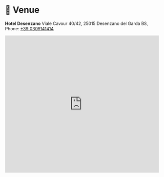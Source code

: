 📍 Venue
==============

**Hotel Desenzano** Viale Cavour 40/42, 25015 Desenzano del Garda BS, Phone: <a href="tel:+39 0309141414">+39 0309141414</a> 

<iframe src="https://www.google.com/maps/embed?pb=!1m18!1m12!1m3!1d2798.2869320772857!2d10.534036615557419!3d45.464023579101!2m3!1f0!2f0!3f0!3m2!1i1024!2i768!4f13.1!3m3!1m2!1s0x4781944f67d390b5%3A0x144967ddcd5953e9!2sHotel%20Desenzano!5e0!3m2!1sen!2sit!4v1682773897657!5m2!1sen!2sit" width="100%" height="450" style="border:0;" allowfullscreen="" loading="lazy" referrerpolicy="no-referrer-when-downgrade"></iframe>